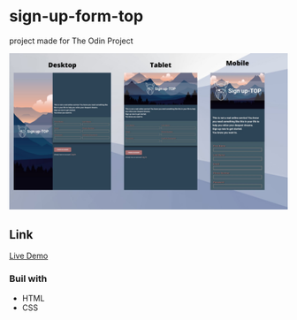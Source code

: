 # sign-up-form-top

project made for The Odin Project

![](/assets/img/preview.jpg)

## Link
[Live Demo](https://breakingdev24.github.io/sign-up-form-top/)

### Buil with

* HTML
* CSS

